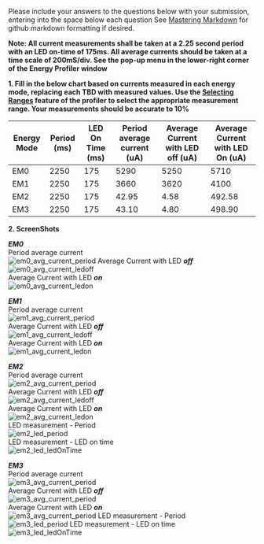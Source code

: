 Please include your answers to the questions below with your submission, entering into the space below each question
See [Mastering Markdown](https://guides.github.com/features/mastering-markdown/) for github markdown formatting if desired.

**Note: All current measurements shall be taken at a 2.25 second period with an LED on-time of 175ms. All average currents should be taken at a time scale of 200mS/div. See the pop-up menu in the lower-right corner of the Energy Profiler window**

**1. Fill in the below chart based on currents measured in each energy mode, replacing each TBD with measured values. Use the [Selecting Ranges](https://www.silabs.com/documents/public/user-guides/ug343-multinode-energy-profiler.pdf) feature of the profiler to select the appropriate measurement range. Your measurements should be accurate to 10%**

| Energy Mode | Period (ms) | LED On Time (ms) | Period average current (uA) | Average Current with LED off (uA) | Average Current with LED On (uA) |
| ----------- | ----------- | ---------------- | --------------------------- | --------------------------------- | -------------------------------- |
| EM0         | 2250        | 175              | 5290                        | 5250                              | 5710                             |
| EM1         | 2250        | 175              | 3660                        | 3620                              | 4100                             |
| EM2         | 2250        | 175              | 42.95                       | 4.58                              | 492.58                           |
| EM3         | 2250        | 175              | 43.10                       | 4.80                              | 498.90                           |

**2. ScreenShots**

**_EM0_**  
Period average current  
![em0_avg_current_period](screenshots/EM0Period.png)
Average Current with LED **_off_**  
![em0_avg_current_ledoff](screenshots/EM0LEDOFF.png)  
Average Current with LED **_on_**  
![em0_avg_current_ledon](screenshots/EM0LEDON.png)

**_EM1_**  
Period average current  
![em1_avg_current_period](screenshots/EM1Period.png)  
Average Current with LED **_off_**  
![em1_avg_current_ledoff](screenshots/EM1LEDOFF.png)  
Average Current with LED **_on_**  
![em1_avg_current_ledon](screenshots/EM1LEDON.png)

**_EM2_**  
Period average current  
![em2_avg_current_period](screenshots/EM2Period.png)  
Average Current with LED **_off_**  
![em2_avg_current_ledoff](screenshots/EM2LEDOFF.png)  
Average Current with LED **_on_**  
![em2_avg_current_ledon](screenshots/EM2LEDON.png)  
LED measurement - Period  
![em2_led_period](screenshots/EM2SIMPLEPERIOD.png)  
LED measurement - LED on time  
![em2_led_ledOnTime](screenshots/EM2lSIMPLEEDON.png)

**_EM3_**  
Period average current  
![em3_avg_current_period](screenshots/EM3Period.png)  
Average Current with LED **_off_**  
![em3_avg_current_period](screenshots/EM3LEDOFF.png)  
Average Current with LED **_on_**  
![em3_avg_current_period](screenshots/EM3LEDON.png)
LED measurement - Period  
![em3_led_period](screenshots/EM3SIMPLEPERIOD.png)
LED measurement - LED on time  
![em3_led_ledOnTime](screenshots/EM3SIMPLELEDON.png)

[em0_avg_current_period]: screenshots/em0_avg_current_period.jpg "em0_avg_current_period"
[em0_avg_current_ledoff]: screenshots/em0_avg_current_ledoff.jpg "em0_avg_current_ledoff"
[em0_avg_current_ledon]: put-your-link-to-screenshot-image-here "em0_avg_current_ledon"
[em1_avg_current_period]: put-your-link-to-screenshot-image-here "em1_avg_current_period"
[em1_avg_current_ledoff]: put-your-link-to-screenshot-image-here "em1_avg_current_ledoff"
[em1_avg_current_ledon]: put-your-link-to-screenshot-image-here "em1_avg_current_ledon"
[em2_avg_current_period]: put-your-link-to-screenshot-image-here "em2_avg_current_period"
[em2_avg_current_ledoff]: put-your-link-to-screenshot-image-here "em2_avg_current_ledoff"
[em2_avg_current_ledon]: put-your-link-to-screenshot-image-here "em2_avg_current_ledon"
[em2_led_period]: put-your-link-to-screenshot-image-here "em2_led_period"
[em2_led_ledOnTime]: put-your-link-to-screenshot-image-here "em2_led_ledOnTime"
[em3_avg_current_period]: put-your-link-to-screenshot-image-here "em3_avg_current_period"
[em3_avg_current_ledoff]: put-your-link-to-screenshot-image-here "em3_avg_current_ledoff"
[em3_avg_current_ledon]: put-your-link-to-screenshot-image-here "em3_avg_current_ledon"
[em3_led_period]: put-your-link-to-screenshot-image-here "em3_led_period"
[em3_led_ledOnTime]: put-your-link-to-screenshot-image-here "em3_led_ledOnTime"
